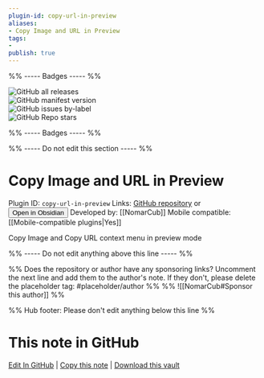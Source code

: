```yaml
---
plugin-id: copy-url-in-preview
aliases:
- Copy Image and URL in Preview
tags: 
- 
publish: true
---
```


%% ----- Badges ----- %%

![GitHub all releases](https://img.shields.io/github/downloads/NomarCub/obsidian-copy-url-in-preview/total?color=573E7A&logo=github&style=for-the-badge)   
![GitHub manifest version](https://img.shields.io/github/manifest-json/v/NomarCub/obsidian-copy-url-in-preview?color=573E7A&logo=github&style=for-the-badge)   
![GitHub issues by-label](https://img.shields.io/github/issues/NomarCub/obsidian-copy-url-in-preview/help%20wanted?color=573E7A&logo=github&style=for-the-badge)   
![GitHub Repo stars](https://img.shields.io/github/stars/NomarCub/obsidian-copy-url-in-preview?color=573E7A&logo=github&style=for-the-badge)

%% ----- Badges ----- %%

%% ----- Do not edit this section ----- %%

# Copy Image and URL in Preview

Plugin ID: `copy-url-in-preview`
Links: [GitHub repository](https://github.com/NomarCub/obsidian-copy-url-in-preview) or [<button id=HH>Open in Obsidian</button>](obsidian://show-plugin?id=copy-url-in-preview)
Developed by: [[NomarCub]]
Mobile compatible: [[Mobile-compatible plugins|Yes]]

Copy Image and Copy URL context menu in preview mode

%% ----- Do not edit anything above this line ----- %% 

%% Does the repository or author have any sponsoring links? Uncomment the next line and add them to the author's note. If they don't, please delete the placeholder tag: #placeholder/author %%
%% ![[NomarCub#Sponsor this author]] %%

%% Hub footer: Please don't edit anything below this line %%

# This note in GitHub

<span class="git-footer">[Edit In GitHub](https://github.dev/obsidian-community/obsidian-hub/blob/main/02%20-%20Community%20Expansions/02.05%20All%20Community%20Expansions/Plugins/copy-url-in-preview.md "git-hub-edit-note") | [Copy this note](https://raw.githubusercontent.com/obsidian-community/obsidian-hub/main/02%20-%20Community%20Expansions/02.05%20All%20Community%20Expansions/Plugins/copy-url-in-preview.md "git-hub-copy-note") | [Download this vault](https://github.com/obsidian-community/obsidian-hub/archive/refs/heads/main.zip "git-hub-download-vault") </span>
